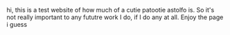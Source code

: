 hi, this is a test website of how much of a cutie patootie astolfo is. So it's not really important to any fututre work I do, if I do any at all. Enjoy the page i guess
